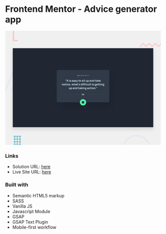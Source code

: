 # Frontend Mentor - Advice generator app

![Design preview for the Advice generator app coding challenge](./design/desktop-preview.jpg)

### Links

-   Solution URL: [here](https://www.frontendmentor.io/solutions/advice-generator-app-using-html-sass-vanilla-js-js-module-gsap-S1Rr0tkQ9)
-   Live Site URL: [here](https://advice-generator-app-lime.vercel.app/)

### Built with

-   Semantic HTML5 markup
-   SASS
-   Vanilla JS
-   Javascript Module
-   GSAP
-   GSAP Text Plugin
-   Mobile-first workflow
